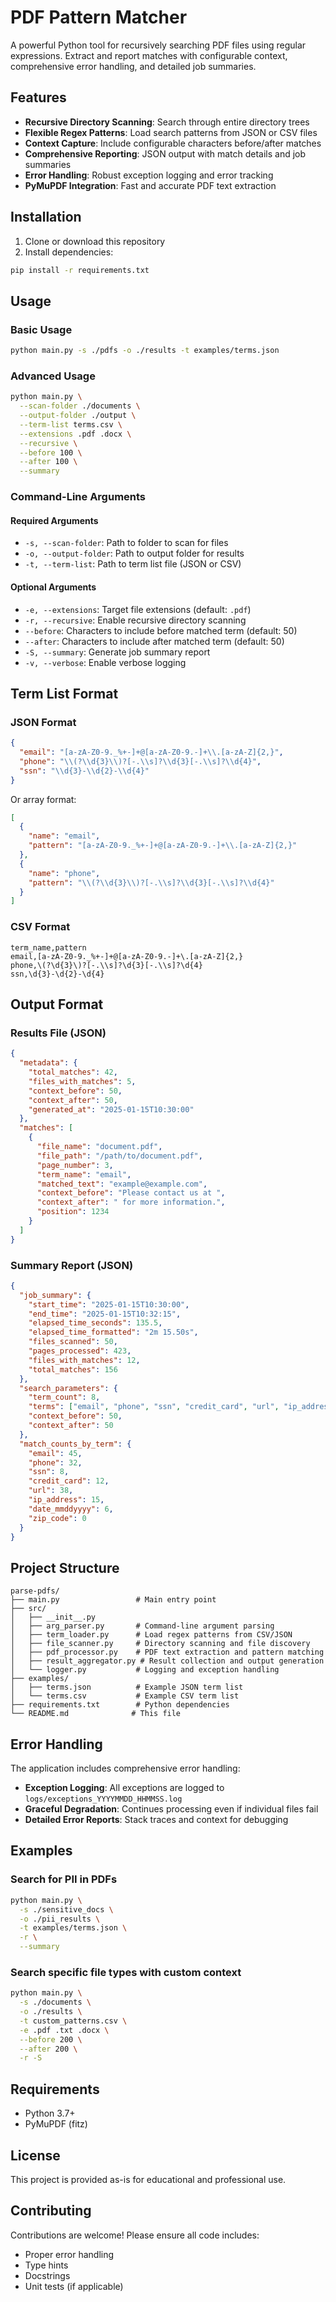 # PDF Pattern Matcher

A powerful Python tool for recursively searching PDF files using regular expressions. Extract and report matches with configurable context, comprehensive error handling, and detailed job summaries.

## Features

- **Recursive Directory Scanning**: Search through entire directory trees
- **Flexible Regex Patterns**: Load search patterns from JSON or CSV files
- **Context Capture**: Include configurable characters before/after matches
- **Comprehensive Reporting**: JSON output with match details and job summaries
- **Error Handling**: Robust exception logging and error tracking
- **PyMuPDF Integration**: Fast and accurate PDF text extraction

## Installation

1. Clone or download this repository
2. Install dependencies:

```bash
pip install -r requirements.txt
```

## Usage

### Basic Usage

```bash
python main.py -s ./pdfs -o ./results -t examples/terms.json
```

### Advanced Usage

```bash
python main.py \
  --scan-folder ./documents \
  --output-folder ./output \
  --term-list terms.csv \
  --extensions .pdf .docx \
  --recursive \
  --before 100 \
  --after 100 \
  --summary
```

### Command-Line Arguments

#### Required Arguments

- `-s, --scan-folder`: Path to folder to scan for files
- `-o, --output-folder`: Path to output folder for results
- `-t, --term-list`: Path to term list file (JSON or CSV)

#### Optional Arguments

- `-e, --extensions`: Target file extensions (default: `.pdf`)
- `-r, --recursive`: Enable recursive directory scanning
- `--before`: Characters to include before matched term (default: 50)
- `--after`: Characters to include after matched term (default: 50)
- `-S, --summary`: Generate job summary report
- `-v, --verbose`: Enable verbose logging

## Term List Format

### JSON Format

```json
{
  "email": "[a-zA-Z0-9._%+-]+@[a-zA-Z0-9.-]+\\.[a-zA-Z]{2,}",
  "phone": "\\(?\\d{3}\\)?[-.\\s]?\\d{3}[-.\\s]?\\d{4}",
  "ssn": "\\d{3}-\\d{2}-\\d{4}"
}
```

Or array format:

```json
[
  {
    "name": "email",
    "pattern": "[a-zA-Z0-9._%+-]+@[a-zA-Z0-9.-]+\\.[a-zA-Z]{2,}"
  },
  {
    "name": "phone",
    "pattern": "\\(?\\d{3}\\)?[-.\\s]?\\d{3}[-.\\s]?\\d{4}"
  }
]
```

### CSV Format

```csv
term_name,pattern
email,[a-zA-Z0-9._%+-]+@[a-zA-Z0-9.-]+\.[a-zA-Z]{2,}
phone,\(?\d{3}\)?[-.\\s]?\d{3}[-.\\s]?\d{4}
ssn,\d{3}-\d{2}-\d{4}
```

## Output Format

### Results File (JSON)

```json
{
  "metadata": {
    "total_matches": 42,
    "files_with_matches": 5,
    "context_before": 50,
    "context_after": 50,
    "generated_at": "2025-01-15T10:30:00"
  },
  "matches": [
    {
      "file_name": "document.pdf",
      "file_path": "/path/to/document.pdf",
      "page_number": 3,
      "term_name": "email",
      "matched_text": "example@example.com",
      "context_before": "Please contact us at ",
      "context_after": " for more information.",
      "position": 1234
    }
  ]
}
```

### Summary Report (JSON)

```json
{
  "job_summary": {
    "start_time": "2025-01-15T10:30:00",
    "end_time": "2025-01-15T10:32:15",
    "elapsed_time_seconds": 135.5,
    "elapsed_time_formatted": "2m 15.50s",
    "files_scanned": 50,
    "pages_processed": 423,
    "files_with_matches": 12,
    "total_matches": 156
  },
  "search_parameters": {
    "term_count": 8,
    "terms": ["email", "phone", "ssn", "credit_card", "url", "ip_address", "date_mmddyyyy", "zip_code"],
    "context_before": 50,
    "context_after": 50
  },
  "match_counts_by_term": {
    "email": 45,
    "phone": 32,
    "ssn": 8,
    "credit_card": 12,
    "url": 38,
    "ip_address": 15,
    "date_mmddyyyy": 6,
    "zip_code": 0
  }
}
```

## Project Structure

```
parse-pdfs/
├── main.py                 # Main entry point
├── src/
│   ├── __init__.py
│   ├── arg_parser.py       # Command-line argument parsing
│   ├── term_loader.py      # Load regex patterns from CSV/JSON
│   ├── file_scanner.py     # Directory scanning and file discovery
│   ├── pdf_processor.py    # PDF text extraction and pattern matching
│   ├── result_aggregator.py # Result collection and output generation
│   └── logger.py           # Logging and exception handling
├── examples/
│   ├── terms.json          # Example JSON term list
│   └── terms.csv           # Example CSV term list
├── requirements.txt        # Python dependencies
└── README.md              # This file
```

## Error Handling

The application includes comprehensive error handling:

- **Exception Logging**: All exceptions are logged to `logs/exceptions_YYYYMMDD_HHMMSS.log`
- **Graceful Degradation**: Continues processing even if individual files fail
- **Detailed Error Reports**: Stack traces and context for debugging

## Examples

### Search for PII in PDFs

```bash
python main.py \
  -s ./sensitive_docs \
  -o ./pii_results \
  -t examples/terms.json \
  -r \
  --summary
```

### Search specific file types with custom context

```bash
python main.py \
  -s ./documents \
  -o ./results \
  -t custom_patterns.csv \
  -e .pdf .txt .docx \
  --before 200 \
  --after 200 \
  -r -S
```

## Requirements

- Python 3.7+
- PyMuPDF (fitz)

## License

This project is provided as-is for educational and professional use.

## Contributing

Contributions are welcome! Please ensure all code includes:
- Proper error handling
- Type hints
- Docstrings
- Unit tests (if applicable)
